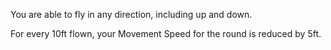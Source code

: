 You are able to fly in any direction, including up and down.

For every 10ft flown, your Movement Speed for the round is reduced by 5ft.